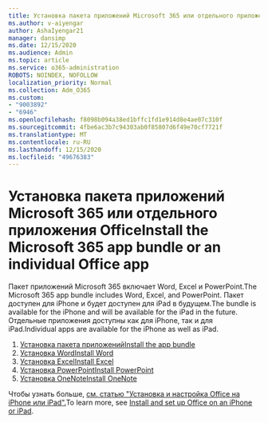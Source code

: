 ```yaml
---
title: Установка пакета приложений Microsoft 365 или отдельного приложения Office
ms.author: v-aiyengar
author: AshaIyengar21
manager: dansimp
ms.date: 12/15/2020
ms.audience: Admin
ms.topic: article
ms.service: o365-administration
ROBOTS: NOINDEX, NOFOLLOW
localization_priority: Normal
ms.collection: Adm_O365
ms.custom:
- "9003892"
- "6946"
ms.openlocfilehash: f8098b094a38ed1bffc1fd1e914d8e4ae07c310f
ms.sourcegitcommit: 4fbe6ac3b7c94303ab0f85807d6f49e70cf7721f
ms.translationtype: MT
ms.contentlocale: ru-RU
ms.lasthandoff: 12/15/2020
ms.locfileid: "49676383"
---
```

# <a name="install-the-microsoft-365-app-bundle-or-an-individual-office-app"></a><span data-ttu-id="1f605-102">Установка пакета приложений Microsoft 365 или отдельного приложения Office</span><span class="sxs-lookup"><span data-stu-id="1f605-102">Install the Microsoft 365 app bundle or an individual Office app</span></span>

<span data-ttu-id="1f605-103">Пакет приложений Microsoft 365 включает Word, Excel и PowerPoint.</span><span class="sxs-lookup"><span data-stu-id="1f605-103">The Microsoft 365 app bundle includes Word, Excel, and PowerPoint.</span></span> <span data-ttu-id="1f605-104">Пакет доступен для iPhone и будет доступен для iPad в будущем.</span><span class="sxs-lookup"><span data-stu-id="1f605-104">The bundle is available for the iPhone and will be available for the iPad in the future.</span></span> <span data-ttu-id="1f605-105">Отдельные приложения доступны как для iPhone, так и для iPad.</span><span class="sxs-lookup"><span data-stu-id="1f605-105">Individual apps are available for the iPhone as well as iPad.</span></span>

1. [<span data-ttu-id="1f605-106">Установка пакета приложений</span><span class="sxs-lookup"><span data-stu-id="1f605-106">Install the app bundle</span></span>](https://go.microsoft.com/fwlink/?linkid=2136762)
1. [<span data-ttu-id="1f605-107">Установка Word</span><span class="sxs-lookup"><span data-stu-id="1f605-107">Install Word</span></span>](https://go.microsoft.com/fwlink/?linkid=2136974)
1. [<span data-ttu-id="1f605-108">Установка Excel</span><span class="sxs-lookup"><span data-stu-id="1f605-108">Install Excel</span></span>](https://go.microsoft.com/fwlink/?linkid=2136975)
1. [<span data-ttu-id="1f605-109">Установка PowerPoint</span><span class="sxs-lookup"><span data-stu-id="1f605-109">Install PowerPoint</span></span>](https://go.microsoft.com/fwlink/?linkid=2136882)
1. [<span data-ttu-id="1f605-110">Установка OneNote</span><span class="sxs-lookup"><span data-stu-id="1f605-110">Install OneNote</span></span>](https://go.microsoft.com/fwlink/?linkid=2136883)

<span data-ttu-id="1f605-111">Чтобы узнать больше, [см. статью "Установка и настройка Office на iPhone или iPad".](https://go.microsoft.com/fwlink/?linkid=2135560)</span><span class="sxs-lookup"><span data-stu-id="1f605-111">To learn more, see [Install and set up Office on an iPhone or iPad](https://go.microsoft.com/fwlink/?linkid=2135560).</span></span>
